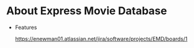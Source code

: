 # About Express Movie Database

<ul>
  <li>Features</li>
  
  https://enewman01.atlassian.net/jira/software/projects/EMD/boards/1

